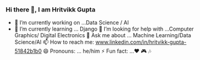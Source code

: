 ### Hi there 👋, I am Hritvikk Gupta

<!--
**Hritvikk/Hritvikk** is a ✨ _special_ ✨ repository because its `README.md` (this file) appears on your GitHub profile.
-->

- 🔭 I’m currently working on ...Data Science / AI
- 🌱 I’m currently learning ... Django
 🤔 I’m looking for help with ...Computer Graphics/ Digital Electronics
 💬 Ask me about ... Machine Learning/Data Science/AI
 📫 How to reach me: www.linkedin.com/in/hritvikk-gupta-51842b1b0
 😄 Pronouns: ... he/him
 ⚡ Fun fact: ...❤️ 🎮 🎶

